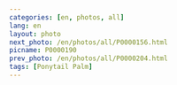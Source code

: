 ```yaml
---
categories: [en, photos, all]
lang: en
layout: photo
next_photo: /en/photos/all/P0000156.html
picname: P0000190
prev_photo: /en/photos/all/P0000204.html
tags: [Ponytail Palm]
---
```

